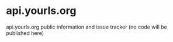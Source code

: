 api.yourls.org
==============

api.yourls.org public information and issue tracker (no code will be published here)
